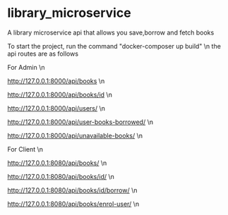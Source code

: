 # library_microservice
A library microservice api that allows you save,borrow and fetch books


To start the project, run the command "docker-composer up build" \n
the api routes are as follows 

For Admin \n

http://127.0.0.1:8000/api/books \n

http://127.0.0.1:8000/api/books/id \n

http://127.0.0.1:8000/api/users/ \n

http://127.0.0.1:8000/api/user-books-borrowed/ \n

http://127.0.0.1:8000/api/unavailable-books/ \n


For Client \n

http://127.0.0.1:8080/api/books/  \n

http://127.0.0.1:8080/api/books/id/ \n

http://127.0.0.1:8080/api/books/id/borrow/ \n

http://127.0.0.1:8080/api/books/enrol-user/ \n
